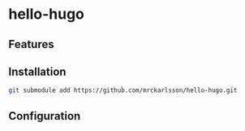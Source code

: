 # hello-hugo

## Features

## Installation

~~~ sh
git submodule add https://github.com/mrckarlsson/hello-hugo.git
~~~
## Configuration
